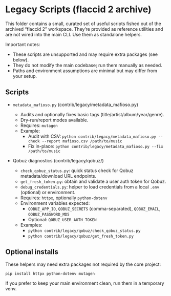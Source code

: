 # Legacy Scripts (flaccid 2 archive)

This folder contains a small, curated set of useful scripts fished out of the archived “flaccid 2” workspace. They’re provided as reference utilities and are not wired into the main CLI. Use them as standalone helpers.

Important notes:
- These scripts are unsupported and may require extra packages (see below).
- They do not modify the main codebase; run them manually as needed.
- Paths and environment assumptions are minimal but may differ from your setup.

## Scripts

- `metadata_mafioso.py` (contrib/legacy/metadata_mafioso.py)
  - Audits and optionally fixes basic tags (title/artist/album/year/genre).
  - Dry-run/report modes available.
  - Requires: `mutagen`
  - Example:
    - Audit with CSV: `python contrib/legacy/metadata_mafioso.py --check --report mafioso.csv /path/to/music`
    - Fix in-place: `python contrib/legacy/metadata_mafioso.py --fix /path/to/music`

- Qobuz diagnostics (contrib/legacy/qobuz/)
  - `check_qobuz_status.py`: quick status check for Qobuz metadata/download URL endpoints.
  - `get_fresh_token.py`: obtain and validate a user auth token for Qobuz.
  - `debug_credentials.py`: helper to load credentials from a local `.env` (optional) or environment.
  - Requires: `httpx`, optionally `python-dotenv`
  - Environment variables expected:
    - `QOBUZ_APP_ID`, `QOBUZ_SECRETS` (comma-separated), `QOBUZ_EMAIL`, `QOBUZ_PASSWORD_MD5`
    - Optional: `QOBUZ_USER_AUTH_TOKEN`
  - Examples:
    - `python contrib/legacy/qobuz/check_qobuz_status.py`
    - `python contrib/legacy/qobuz/get_fresh_token.py`

## Optional installs

These helpers may need extra packages not required by the core project:

```
pip install httpx python-dotenv mutagen
```

If you prefer to keep your main environment clean, run them in a temporary venv.

